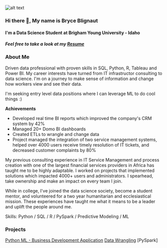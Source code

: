 ![alt text](https://github.com/BryceBlignaut/blignaut_b/blob/main/My%20project.png)

### Hi there 👋, My name is Bryce Blignaut
#### I'm a Data Science Student at Brigham Young University - Idaho
##### Feel free to take a look at my [Resume](https://github.com/BryceBlignaut/BryceBlignaut/blob/main/Resume_updated%202022.pdf)
### About Me
Driven data professional with proven skills in SQL, Python, R, Tableau and Power BI. My career interests have turned from IT infrastructor consulting to data science. I'm on a journey to make sense of information and change how workers view and see their data. 

I'm seeking entry level data positions where I can leverage ML to do cool things :)  

**Achievements**
- Developed real time BI reports which improved the company's CRM system by 42%
- Managed 20+ Domo BI dashboards
- Created ETLs to wrangle and change data
- Project managed the integration of two service management systems, helped over 4000 users receive timely resolution of IT tickets, and decreased customer complaints by 80%

My previous consulting experience in IT Service Management and process creation with one of the largest financial services providers in Africa has taught me to be highly adaptable. I worked on projects that implemented solutions which impacted 4000+ users and administrators. I spearhead, take ownership and make an impact on every team I join.

While in college, I've joined the data science society, become a student mentor, and volunteered for a two year humanitarian and ecclesiastical mission. These experiences have taught me what it means to be a leader and uplift the people around me.

Skills: Python / SQL / R / PySpark / Predictive Modeling / ML

### Projects
[Python ML - Business Development Application](https://github.com/BryceBlignaut/FF_Business_Development_Application)
[Data Wrangling]()
[PySpark]
